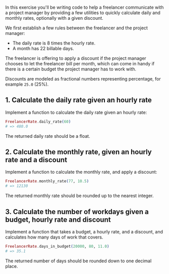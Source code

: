 In this exercise you'll be writing code to help a freelancer communicate with a project manager by providing a few utilities to quickly calculate daily and
monthly rates, optionally with a given discount.

We first establish a few rules between the freelancer and the project manager:

- The daily rate is 8 times the hourly rate.
- A month has 22 billable days.

The freelancer is offering to apply a discount if the project manager chooses to let the freelancer bill per month, which can come in handy if there is a certain budget the project manager has to work with.

Discounts are modeled as fractional numbers representing percentage, for example `25.0` (25%).

## 1. Calculate the daily rate given an hourly rate

Implement a function to calculate the daily rate given an hourly rate:

```elixir
FreelancerRate.daily_rate(60)
# => 480.0
```

The returned daily rate should be a float.

## 2. Calculate the monthly rate, given an hourly rate and a discount

Implement a function to calculate the monthly rate, and apply a discount:

```elixir
FreelancerRate.monthly_rate(77, 10.5)
# => 12130
```

The returned monthly rate should be rounded up to the nearest integer.

## 3. Calculate the number of workdays given a budget, hourly rate and discount

Implement a function that takes a budget, a hourly rate, and a discount, and calculates how many days of work that covers.

```elixir
FreelancerRate.days_in_budget(20000, 80, 11.0)
# => 35.1
```

The returned number of days should be rounded down to one decimal place.
